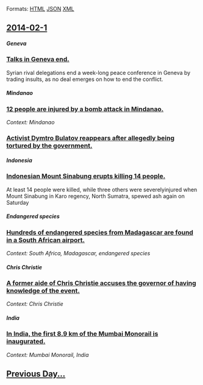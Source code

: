 
Formats: [HTML](2014/02/1/index.html)  [JSON](2014/02/1/index.json)  [XML](2014/02/1/index.xml)  

## [2014-02-1](/news/2014/02/1/index.md)

##### Geneva
### [Talks in Geneva end. ](/news/2014/02/1/talks-in-geneva-end.md)
Syrian rival delegations end a week-long peace conference in Geneva by trading insults, as no deal emerges on how to end the conflict.

##### Mindanao
### [12 people are injured by a bomb attack in Mindanao. ](/news/2014/02/1/12-people-are-injured-by-a-bomb-attack-in-mindanao.md)
_Context: Mindanao_

##### 
### [Activist Dymtro Bulatov reappears after allegedly being tortured by the government. ](/news/2014/02/1/activist-dymtro-bulatov-reappears-after-allegedly-being-tortured-by-the-government.md)
##### Indonesia
### [Indonesian Mount Sinabung erupts killing 14 people. ](/news/2014/02/1/indonesian-mount-sinabung-erupts-killing-14-people.md)
At least 14 people were killed, while three others were severelyinjured when Mount Sinabung in Karo regency, North Sumatra, spewed ash again on Saturday

##### Endangered species
### [Hundreds of endangered species from Madagascar are found in a South African airport. ](/news/2014/02/1/hundreds-of-endangered-species-from-madagascar-are-found-in-a-south-african-airport.md)
_Context: South Africa, Madagascar, endangered species_

##### Chris Christie
### [A former aide of Chris Christie accuses the governor of having knowledge of the event. ](/news/2014/02/1/a-former-aide-of-chris-christie-accuses-the-governor-of-having-knowledge-of-the-event.md)
_Context: Chris Christie_

##### India
### [In India, the first 8.9 km of the Mumbai Monorail is inaugurated. ](/news/2014/02/1/in-india-the-first-8-9-km-of-the-mumbai-monorail-is-inaugurated.md)
_Context: Mumbai Monorail, India_

## [Previous Day...](/news/2014/01/31/index.md)

